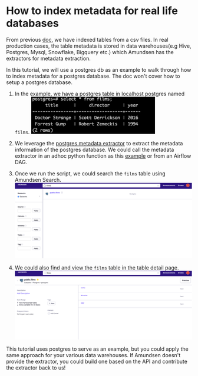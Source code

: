 # How to index metadata for real life databases

From previous [doc](../installation.md), we have indexed tables from a csv files. In real production cases, 
the table metadata is stored in data warehouses(e.g Hive, Postgres, Mysql, Snowflake, Bigquery etc.) which Amundsen has 
the extractors for metadata extraction.

In this tutorial, we will use a postgres db as an example to walk through how to index metadata for a postgres database.
The doc won't cover how to setup a postgres database.

1. In the example, we have a postgres table in localhost postgres named `films`.
![](../img/tutorials/postgres.png)

2. We leverage the [postgres metadata extractor](https://github.com/lyft/amundsendatabuilder/blob/master/databuilder/extractor/postgres_metadata_extractor.py)
to extract the metadata information of the postgres database. We could call the metadata extractor 
in an adhoc python function as this [example](https://github.com/lyft/amundsendatabuilder/pull/248/commits/f5064e58a19a5bfa380b333cfc657ebb34702a2c)
or from an Airflow DAG.

3. Once we run the script, we could search the `films` table using Amundsen Search.
![](../img/tutorials/search-postgres.png)

4. We could also find and view the `films` table in the table detail page.
![](../img/tutorials/table-postgres.png)

This tutorial uses postgres to serve as an example, but you could apply the same approach for your various data warehouses. If Amundsen 
doesn't provide the extractor, you could build one based on the API and contribute the extractor back to us!
